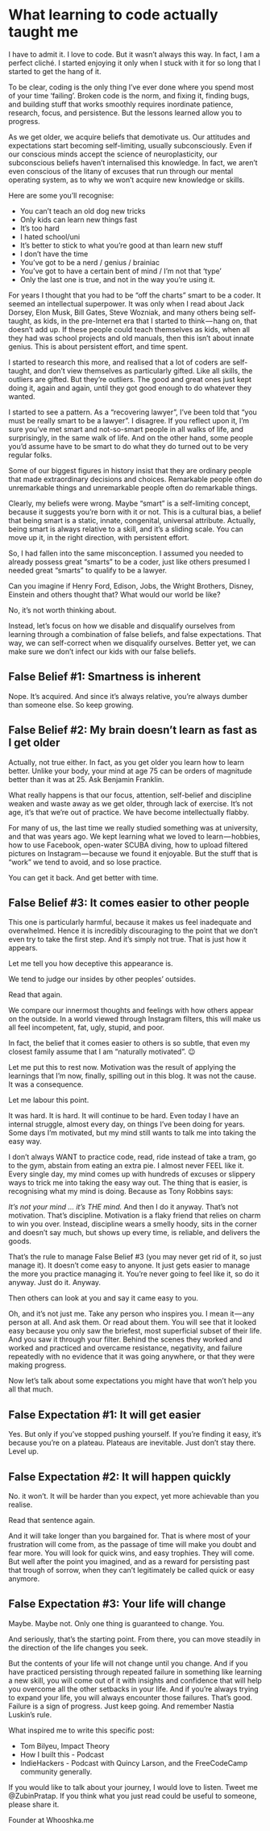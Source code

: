 # What learning to code actually taught me

I have to admit it. I love to code. But it wasn’t always this way. In fact, I am a perfect cliché. I started enjoying it only when I stuck with it for so long that I started to get the hang of it.

To be clear, coding is the only thing I’ve ever done where you spend most of your time ‘failing’. Broken code is the norm, and fixing it, finding bugs, and building stuff that works smoothly requires inordinate patience, research, focus, and persistence. But the lessons learned allow you to progress.

As we get older, we acquire beliefs that demotivate us. Our attitudes and expectations start becoming self-limiting, usually subconsciously. Even if our conscious minds accept the science of neuroplasticity, our subconscious beliefs haven’t internalised this knowledge. In fact, we aren’t even conscious of the litany of excuses that run through our mental operating system, as to why we won’t acquire new knowledge or skills.

Here are some you’ll recognise:

- You can’t teach an old dog new tricks
- Only kids can learn new things fast
- It’s too hard
- I hated school/uni
- It’s better to stick to what you’re good at than learn new stuff
- I don’t have the time
- You’ve got to be a nerd / genius / brainiac
- You’ve got to have a certain bent of mind / I’m not that ‘type’
- Only the last one is true, and not in the way you’re using it.

For years I thought that you had to be “off the charts” smart to be a coder. It seemed an intellectual superpower. It was only when I read about Jack Dorsey, Elon Musk, Bill Gates, Steve Wozniak, and many others being self-taught, as kids, in the pre-Internet era that I started to think — hang on, that doesn’t add up. If these people could teach themselves as kids, when all they had was school projects and old manuals, then this isn’t about innate genius. This is about persistent effort, and time spent.

I started to research this more, and realised that a lot of coders are self-taught, and don’t view themselves as particularly gifted. Like all skills, the outliers are gifted. But they’re outliers. The good and great ones just kept doing it, again and again, until they got good enough to do whatever they wanted.

I started to see a pattern. As a “recovering lawyer”, I’ve been told that “you must be really smart to be a lawyer”. I disagree. If you reflect upon it, I’m sure you’ve met smart and not-so-smart people in all walks of life, and surprisingly, in the same walk of life. And on the other hand, some people you’d assume have to be smart to do what they do turned out to be very regular folks.

Some of our biggest figures in history insist that they are ordinary people that made extraordinary decisions and choices. Remarkable people often do unremarkable things and unremarkable people often do remarkable things.

Clearly, my beliefs were wrong. Maybe “smart” is a self-limiting concept, because it suggests you’re born with it or not. This is a cultural bias, a belief that being smart is a static, innate, congenital, universal attribute. Actually, being smart is always relative to a skill, and it’s a sliding scale. You can move up it, in the right direction, with persistent effort.

So, I had fallen into the same misconception. I assumed you needed to already possess great “smarts” to be a coder, just like others presumed I needed great “smarts” to qualify to be a lawyer.

Can you imagine if Henry Ford, Edison, Jobs, the Wright Brothers, Disney, Einstein and others thought that? What would our world be like?

No, it’s not worth thinking about.

Instead, let’s focus on how we disable and disqualify ourselves from learning through a combination of false beliefs, and false expectations. That way, we can self-correct when we disqualify ourselves. Better yet, we can make sure we don’t infect our kids with our false beliefs.

## False Belief #1: Smartness is inherent
Nope. It’s acquired. And since it’s always relative, you’re always dumber than someone else. So keep growing.

## False Belief #2: My brain doesn’t learn as fast as I get older
Actually, not true either. In fact, as you get older you learn how to learn better. Unlike your body, your mind at age 75 can be orders of magnitude better than it was at 25. Ask Benjamin Franklin.

What really happens is that our focus, attention, self-belief and discipline weaken and waste away as we get older, through lack of exercise. It’s not age, it’s that we’re out of practice. We have become intellectually flabby.

For many of us, the last time we really studied something was at university, and that was years ago. We kept learning what we loved to learn — hobbies, how to use Facebook, open-water SCUBA diving, how to upload filtered pictures on Instagram — because we found it enjoyable. But the stuff that is “work” we tend to avoid, and so lose practice.

You can get it back. And get better with time.

## False Belief #3: It comes easier to other people
This one is particularly harmful, because it makes us feel inadequate and overwhelmed. Hence it is incredibly discouraging to the point that we don’t even try to take the first step. And it’s simply not true. That is just how it appears.

Let me tell you how deceptive this appearance is.

We tend to judge our insides by other peoples’ outsides.

Read that again.

We compare our innermost thoughts and feelings with how others appear on the outside. In a world viewed through Instagram filters, this will make us all feel incompetent, fat, ugly, stupid, and poor.

In fact, the belief that it comes easier to others is so subtle, that even my closest family assume that I am “naturally motivated”. 😉

Let me put this to rest now. Motivation was the result of applying the learnings that I’m now, finally, spilling out in this blog. It was not the cause. It was a consequence.

Let me labour this point.

It was hard. It is hard. It will continue to be hard. Even today I have an internal struggle, almost every day, on things I’ve been doing for years. Some days I’m motivated, but my mind still wants to talk me into taking the easy way.

I don’t always WANT to practice code, read, ride instead of take a tram, go to the gym, abstain from eating an extra pie. I almost never FEEL like it. Every single day, my mind comes up with hundreds of excuses or slippery ways to trick me into taking the easy way out. The thing that is easier, is recognising what my mind is doing. Because as Tony Robbins says:

*It’s not your mind … it’s THE mind.*
And then I do it anyway. That’s not motivation. That’s discipline. Motivation is a flaky friend that relies on charm to win you over. Instead, discipline wears a smelly hoody, sits in the corner and doesn’t say much, but shows up every time, is reliable, and delivers the goods.

That’s the rule to manage False Belief #3 (you may never get rid of it, so just manage it). It doesn’t come easy to anyone. It just gets easier to manage the more you practice managing it. You’re never going to feel like it, so do it anyway. Just do it. Anyway.

Then others can look at you and say it came easy to you.

Oh, and it’s not just me. Take any person who inspires you. I mean it — any person at all. And ask them. Or read about them. You will see that it looked easy because you only saw the briefest, most superficial subset of their life. And you saw it through your filter. Behind the scenes they worked and worked and practiced and overcame resistance, negativity, and failure repeatedly with no evidence that it was going anywhere, or that they were making progress.

Now let’s talk about some expectations you might have that won’t help you all that much.

## False Expectation #1: It will get easier
Yes. But only if you’ve stopped pushing yourself. If you’re finding it easy, it’s because you’re on a plateau. Plateaus are inevitable. Just don’t stay there. Level up.

## False Expectation #2: It will happen quickly
No. it won’t. It will be harder than you expect, yet more achievable than you realise.

Read that sentence again.

And it will take longer than you bargained for. That is where most of your frustration will come from, as the passage of time will make you doubt and fear more. You will look for quick wins, and easy trophies. They will come. But well after the point you imagined, and as a reward for persisting past that trough of sorrow, when they can’t legitimately be called quick or easy anymore.

## False Expectation #3: Your life will change
Maybe. Maybe not. Only one thing is guaranteed to change. You.

And seriously, that’s the starting point. From there, you can move steadily in the direction of the life changes you seek.

But the contents of your life will not change until you change. And if you have practiced persisting through repeated failure in something like learning a new skill, you will come out of it with insights and confidence that will help you overcome all the other setbacks in your life. And if you’re always trying to expand your life, you will always encounter those failures. That’s good. Failure is a sign of progress. Just keep going. And remember Nastia Luskin’s rule.

What inspired me to write this specific post:

- Tom Bilyeu, Impact Theory
- How I built this - Podcast
- IndieHackers - Podcast with Quincy Larson, and the FreeCodeCamp community generally.
    
If you would like to talk about your journey, I would love to listen. Tweet me @ZubinPratap. If you think what you just read could be useful to someone, please share it.

Founder at Whooshka.me
